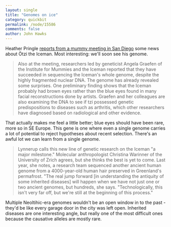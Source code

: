 ```yaml
---
layout: single 
title: "Genomes on ice" 
category: quickbit
permalink: /node/15586
comments: false 
author: John Hawks 
---
```


Heather Pringle <a href="http://news.sciencemag.org/sciencenow/2011/06/the-icemans-last-meal.html?ref=hp">reports from a mummy meeting in San Diego</a> some news about &Ouml;tzi the Iceman. Most interesting: we'll soon see his genome.

<blockquote>Also at the meeting, researchers led by geneticist Angela Graefen of the Institute for Mummies and the Iceman reported that they have succeeded in sequencing the Iceman's whole genome, despite the highly fragmented nuclear DNA. The genome has already revealed some surprises. One preliminary finding shows that the Iceman probably had brown eyes rather than the blue eyes found in many facial reconstructions done by artists. Graefen and her colleagues are also examining the DNA to see if tzi possessed genetic predispositions to diseases such as arthritis, which other researchers have diagnosed based on radiological and other evidence.</blockquote>

That actually makes me feel a little better; blue eyes should have been rare, more so in SE Europe. This gene is one where even a single genome carries a lot of potential to reject hypotheses about recent selection. There's an awful lot we can learn from a single genome.

<blockquote>Lynnerup calls this new line of genetic research on the Iceman "a major milestone." Molecular anthropologist Christina Warinner of the University of Zrich agrees, but she thinks the best is yet to come. Last year, she notes, a research team sequenced another ancient human genome from a 4000-year-old human hair preserved in Greenland's permafrost. "The real jump forward [in understanding the antiquity of some inherited diseases] will happen when we have not just one or two ancient genomes, but hundreds, she says. "Technologically, this isn't very far off, but we're still at the beginning of this process."</blockquote>

Multiple Neoltihic-era genomes wouldn't be an open window in to the past - they'd be like every garage door in the city was left open. Inherited diseases are one interesting angle, but really one of the most difficult ones because the causative alleles are mostly rare. 


